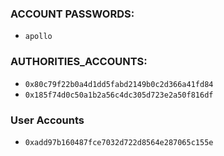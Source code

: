 ### ACCOUNT PASSWORDS:
- `apollo`

### AUTHORITIES_ACCOUNTS:
- `0x80c79f22b0a4d1dd5fabd2149b0c2d366a41fd84`
- `0x185f74d0c50a1b2a56c4dc305d723e2a50f816df`

### User Accounts
- `0xadd97b160487fce7032d722d8564e287065c155e`